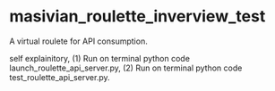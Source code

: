 # masivian_roulette_inverview_test
A virtual roulete for API consumption.

self explainitory, (1) Run on terminal python code launch_roulette_api_server.py, (2) Run on terminal python code test_roulette_api_server.py.